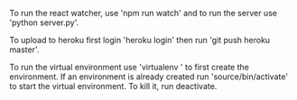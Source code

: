 To run the react watcher, use 'npm run watch' and to run the server use 'python server.py'.

To upload to heroku first login 'heroku login' then run 'git push heroku master'.

To run the virtual environment use 'virtualenv <name>' to first create the environment. If an environment is already created run 'source/bin/activate' to start the virtual environment. To kill it, run deactivate.